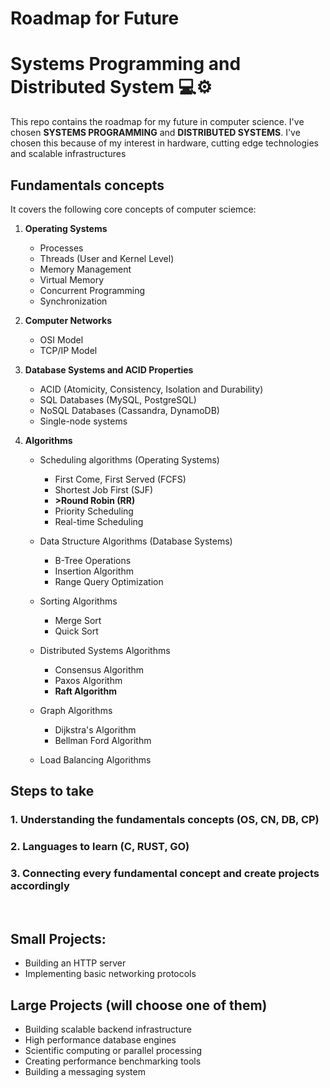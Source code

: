 # Roadmap for Future

# Systems Programming and Distributed System 💻⚙️

This repo contains the roadmap for my future in computer science. I've chosen <b>SYSTEMS PROGRAMMING</b> and <b>DISTRIBUTED SYSTEMS</b>. I've chosen this because of my interest in hardware, cutting edge technologies and scalable infrastructures

## Fundamentals concepts
It covers the following core concepts of computer sciemce:

1. <b>Operating Systems</b>
    - Processes
    - Threads (User and Kernel Level)
    - Memory Management
    - Virtual Memory
    - Concurrent Programming
    - Synchronization

2. <b>Computer Networks</b>
    - OSI Model
    - TCP/IP Model

3. <b>Database Systems and ACID Properties</b>
    - ACID (Atomicity, Consistency, Isolation and Durability)
    - SQL Databases (MySQL, PostgreSQL)
    - NoSQL Databases (Cassandra, DynamoDB)
    - Single-node systems

4. <b>Algorithms</b>
    - Scheduling algorithms (Operating Systems)
        - First Come, First Served (FCFS)
        - Shortest Job First (SJF)
        - <b>>Round Robin (RR)</b>
        - Priority Scheduling 
        - Real-time Scheduling
    
    - Data Structure Algorithms (Database Systems)
        - B-Tree Operations
        - Insertion Algorithm
        - Range Query Optimization
    
    - Sorting Algorithms
        - Merge Sort
        - Quick Sort

    - Distributed Systems Algorithms
        - Consensus Algorithm
        - Paxos Algorithm
        - <b>Raft Algorithm</b>

    - Graph Algorithms
        - Dijkstra's Algorithm
        - Bellman Ford Algorithm

    - Load Balancing Algorithms


## Steps to take

### 1. Understanding the fundamentals concepts (OS, CN, DB, CP)
### 2. Languages to learn (C, RUST, GO)
### 3. Connecting every fundamental concept and create projects accordingly

<br>

## Small Projects:
- Building an HTTP server
- Implementing basic networking protocols

## Large Projects (will choose one of them)
- Building scalable backend infrastructure
- High performance database engines
- Scientific computing or parallel processing
- Creating performance benchmarking tools
- Building a messaging system